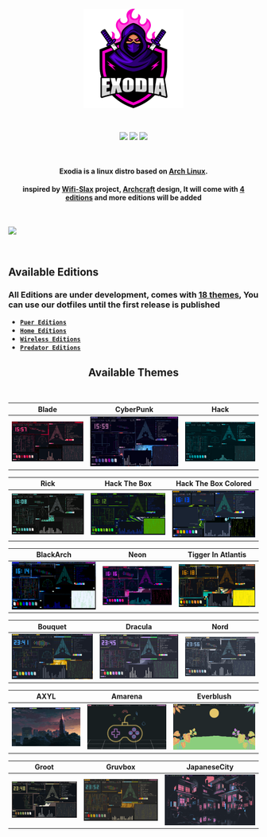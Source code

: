 <!-- LOGO -->

<p align="center">
  <img src="img/exodia-logo.png" height="200" width="200" alt="Exodia"></a>
</p>

</br>

<!-- LOGO -->

<!-- shields -->

<p align="center">
  
  <img src="https://img.shields.io/badge/Maintained%3F-Yes-deeppink?style=for-the-badge">
  <img src="https://img.shields.io/github/license/Exodia-OS/.github?style=for-the-badge&color=blueviolet">
  <img src="https://img.shields.io/github/issues/mmsaeed509/bspwm-dots?color=purple&style=for-the-badge">
  
</p>

</br>

<!-- shields -->

<!-- distro description -->

<h4 align="center">Exodia is a linux distro based on <a href="https://www.archlinux.org">Arch Linux</a>.</h4>
<h4 align="center">inspired by <a href="https://www.wifislax.com/">Wifi-Slax</a> project, <a href="https://archcraft.io/">Archcraft</a> design, It will come with <a href="#available-editions">4 editions</a> and more editions will be added </h4>

<!-- distro description -->

<!-- distro demo -->

</br>

![](gif/DEMO_THEMES.gif)

</br>

<!-- distro demo -->

<!-- Available Editions -->

## Available Editions

### All Editions are under development, comes with [18 themes](#available-themes), You can use our dotfiles until the first release is published

- [**`Puer Editions`**](https://github.com/Exodia-OS/exodia-pure)
- [**`Home Editions`**](https://github.com/Exodia-OS/exodia-bspwm)
- [**`Wireless Editions`**](https://github.com/Exodia-OS/exodia-wireless)
- [**`Predator Editions`**](https://github.com/Exodia-OS/bspwm-Predator)

<!-- Available Editions -->

<!-- Available Themes Previews -->

<h2 align="center">Available Themes</h2>

</br>

|Blade|CyberPunk|Hack|
|--|--|--|
| ![](gif/Blade.gif) | ![](gif/CyberPunk.gif) | ![](gif/Hack.gif) |

|Rick|Hack The Box|Hack The Box Colored|
|--|--|--|
| ![](gif/Rick.gif) | ![](gif/HackTheBox.gif) | ![](gif/HackTheBoxColored.gif) |

|BlackArch|Neon|Tigger In Atlantis|
|--|--|--|
| ![](gif/BlackArch.gif) | ![](gif/Neon.gif) | ![](gif/TiggerInAtlantis.gif) |

|Bouquet|Dracula|Nord|
|--|--|--|
| ![](gif/Bouquet.gif) | ![](gif/Dracula.gif) | ![](gif/Nord.gif) |

|AXYL|Amarena|Everblush|
|--|--|--|
| ![](gif/AXYL.gif) | ![](gif/Amarena.gif) | ![](gif/Everblush.gif) |

|Groot|Gruvbox|JapaneseCity|
|--|--|--|
| ![](gif/Groot.gif) | ![](gif/Gruvbox.gif) | ![](gif/JapaneseCity.gif) |

<!-- Available Themes Previews -->
